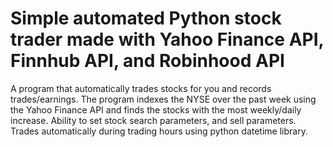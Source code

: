# Simple automated Python stock trader made with Yahoo Finance API, Finnhub API, and Robinhood API

A program that automatically trades stocks for you and records trades/earnings. The program indexes the NYSE over the past week using the Yahoo Finance API and finds the stocks with the most weekly/daily increase. Ability to set stock search parameters, and sell parameters. Trades automatically during trading hours using python datetime library.

